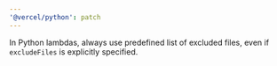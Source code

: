 ```yaml
---
'@vercel/python': patch
---
```


In Python lambdas, always use predefined list of excluded files, even if `excludeFiles` is explicitly specified.
